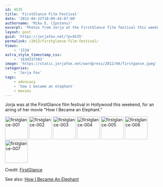 ```yaml
---
id: 4535
title: 'FirstGlance Film Festival'
date: '2012-04-22T18:09:44-07:00'
authorname: 'Mika E. (Ipstenu)'
excerpt: 'Photos from Jorja at the FirstGlance film festival this weekend.'
layout: post
guid: 'https://jorjafox.net/?p=4535'
permalink: /2012/firstglance-film-festival/
Views:
    - '1534'
astra_style_timestamp_css:
    - '1634337503'
image: 'https://static.jorjafox.net/wordpress/2012/04/firstgance.jpeg'
categories:
    - 'Jorja Fox'
tags:
    - advocacy
    - 'how i became an elephant'
    - movies
---
```


Jorja was at the FirstGlance film festival in Hollywood this weekend, for an airing of her movie "How I Became an Elephant."

<a title="firstglance-001" href="https://jorjafox.net/gallery/pub/filmfest/20120422-firstglance/firstglance-001.jpg"><img src="https://jorjafox.net/gallery/zp-core/i.php?a=pub/filmfest/20120422-firstglance&amp;i=firstglance-001.jpeg&amp;s=75&amp;c=1&amp;cw=75&amp;ch=75&amp;q=50&amp;t=1&amp;wmk=!" alt="firstglance-001" width="75" height="75" /></a> <a title="firstglance-002" href="https://jorjafox.net/gallery/pub/filmfest/20120422-firstglance/firstglance-002.jpg"><img src="https://jorjafox.net/gallery/zp-core/i.php?a=pub/filmfest/20120422-firstglance&amp;i=firstglance-002.jpeg&amp;s=75&amp;c=1&amp;cw=75&amp;ch=75&amp;q=50&amp;t=1&amp;wmk=!" alt="firstglance-002" width="75" height="75" /></a> <a title="firstglance-003" href="https://jorjafox.net/gallery/pub/filmfest/20120422-firstglance/firstglance-003.jpg"><img src="https://jorjafox.net/gallery/zp-core/i.php?a=pub/filmfest/20120422-firstglance&amp;i=firstglance-003.jpeg&amp;s=75&amp;c=1&amp;cw=75&amp;ch=75&amp;q=50&amp;t=1&amp;wmk=!" alt="firstglance-003" width="75" height="75" /></a> <a title="firstglance-004" href="https://jorjafox.net/gallery/pub/filmfest/20120422-firstglance/firstglance-004.jpg"><img src="https://jorjafox.net/gallery/cache/pub/filmfest/20120422-firstglance/firstglance-004_200_cw200_ch200_thumb.jpg" alt="firstglance-004" width="75" height="75" /></a> <a title="firstglance-005" href="https://jorjafox.net/gallery/pub/filmfest/20120422-firstglance/firstglance-005.jpg"><img src="https://jorjafox.net/gallery/zp-core/i.php?a=pub/filmfest/20120422-firstglance&amp;i=firstglance-005.jpeg&amp;s=75&amp;c=1&amp;cw=75&amp;ch=75&amp;q=50&amp;t=1&amp;wmk=!" alt="firstglance-005" width="75" height="75" /></a> <a title="firstglance-006" href="https://jorjafox.net/gallery/pub/filmfest/20120422-firstglance/firstglance-006.jpg"><img src="https://jorjafox.net/gallery/zp-core/i.php?a=pub/filmfest/20120422-firstglance&i=firstglance-006.jpeg&s=75&c=1&cw=75&ch=75&q=50&t=1&wmk=!" alt="firstglance-006" width="75" height="75" /></a> <a title="firstglance-007" href="https://jorjafox.net/gallery/pub/filmfest/20120422-firstglance/firstglance-007.jpg"><img src="https://jorjafox.net/gallery/zp-core/i.php?a=pub/filmfest/20120422-firstglance&i=firstglance-007.jpeg&s=75&c=1&cw=75&ch=75&q=50&t=1&wmk=!" alt="firstglance-007" width="75" height="75" /></a>

Credit: <a href="http://www.firstglancefilms.com/">FirstGlance</a>

See also: <a href="http://howibecameanelephant.com/">How I Became An Elephant</a>
